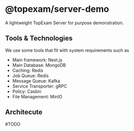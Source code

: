# @topexam/server-demo

A lightweight TopExam Server for purpose demonstration.

## Tools & Technologies

We use some tools that fit with system requirements such as

  - Main framework: Nest.js
  - Main Database: MongoDB
  - Caching: Redis
  - Job Queue: Redis
  - Message Queue: Kafka
  - Service Transporter: gRPC
  - Policy: Casbin
  - File Management: MinIO

## Architecute

#TODO
